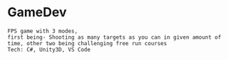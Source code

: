 # GameDev
	FPS game with 3 modes, 
	first being- Shooting as many targets as you can in given amount of  time, other two being challenging free run courses 
	Tech: C#, Unity3D, VS Code
